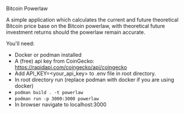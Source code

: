 Bitcoin Powerlaw

A simple application which calculates the current and future theoretical Bitcoin price base on the Bitcoin powerlaw, with theoretical future investment returns should the powerlaw remain accurate.

You'll need:
- Docker or podman installed
- A (free) api key from CoinGecko: https://rapidapi.com/coingecko/api/coingecko
- Add API_KEY=<your_api_key> to .env file in root directory.
- In root directory run (replace podman with docker if you are using docker)
-   `podman build . -t powerlaw`
-   `podman run -p 3000:3000 powerlaw`
-   In browser navigate to localhost:3000 
